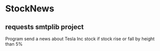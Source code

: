# StockNews

## requests smtplib project
Program send a news about Tesla Inc stock if stock rise or fall by height than 5%
